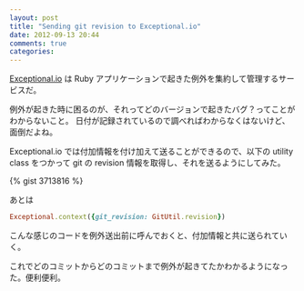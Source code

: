 ```yaml
---
layout: post
title: "Sending git revision to Exceptional.io"
date: 2012-09-13 20:44
comments: true
categories: 
---
```


[Exceptional.io](https://www.exceptional.io) は Ruby アプリケーションで起きた例外を集約して管理するサービスだ。

例外が起きた時に困るのが、それってどのバージョンで起きたバグ？ってことがわからないこと。
日付が記録されているので調べればわからなくはないけど、面倒だよね。

Exceptional.io では付加情報を付け加えて送ることができるので、以下の utility class をつかって git の revision 情報を取得し、それを送るようにしてみた。

{% gist 3713816 %}

あとは

``` ruby
Exceptional.context({git_revision: GitUtil.revision})
```

こんな感じのコードを例外送出前に呼んでおくと、付加情報と共に送られていく。

これでどのコミットからどのコミットまで例外が起きてたかわかるようになった。便利便利。